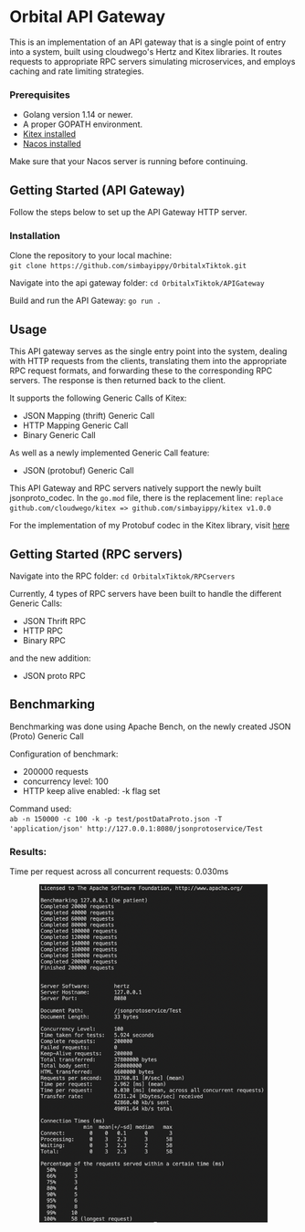 # Orbital API Gateway
This is an implementation of an API gateway that is a single point of entry into a system, built using cloudwego's Hertz and Kitex libraries. It routes requests to appropriate RPC servers simulating microservices, and employs caching and rate limiting strategies.

### Prerequisites
* Golang version 1.14 or newer.
* A proper GOPATH environment.
* [Kitex installed](https://www.cloudwego.io/docs/kitex/getting-started/)
* [Nacos installed](https://nacos.io/en-us/docs/quick-start.html)

Make sure that your Nacos server is running before continuing. 

## Getting Started (API Gateway)
Follow the steps below to set up the API Gateway HTTP server.

### Installation
Clone the repository to your local machine: <br>
`git clone https://github.com/simbayippy/OrbitalxTiktok.git`

Navigate into the api gateway folder:
`cd OrbitalxTiktok/APIGateway`

Build and run the API Gateway:
`go run .`

## Usage
This API gateway serves as the single entry point into the system, dealing with HTTP requests from the clients, translating them into the appropriate RPC request formats, and forwarding these to the corresponding RPC servers. The response is then returned back to the client.

It supports the following Generic Calls of Kitex:
* JSON Mapping (thrift) Generic Call
* HTTP Mapping Generic Call
* Binary Generic Call

As well as a newly implemented Generic Call feature:
* JSON (protobuf) Generic Call

This API Gateway and RPC servers natively support the newly built jsonproto_codec. In the `go.mod` file, there is the replacement line:
`replace github.com/cloudwego/kitex => github.com/simbayippy/kitex v1.0.0`

For the implementation of my Protobuf codec in the Kitex library, visit [here](https://github.com/simbayippy/kitex)

## Getting Started (RPC servers)
Navigate into the RPC folder:
`cd OrbitalxTiktok/RPCservers`

Currently, 4 types of RPC servers have been built to handle the different Generic Calls:
* JSON Thrift RPC
* HTTP RPC
* Binary RPC

and the new addition:
* JSON proto RPC

## Benchmarking
Benchmarking was done using Apache Bench, on the newly created JSON (Proto) Generic Call

Configuration of benchmark:
* 200000 requests
* concurrency level: 100
* HTTP keep alive enabled: -k flag set

Command used: <br>
`ab -n 150000 -c 100 -k -p test/postDataProto.json -T 'application/json' http://127.0.0.1:8080/jsonprotoservice/Test`

### Results:
Time per request across all concurrent requests: 0.030ms

<div align="center">
    <img src="benchmark-results/200k.png" alt="Result" width="400">
</div>